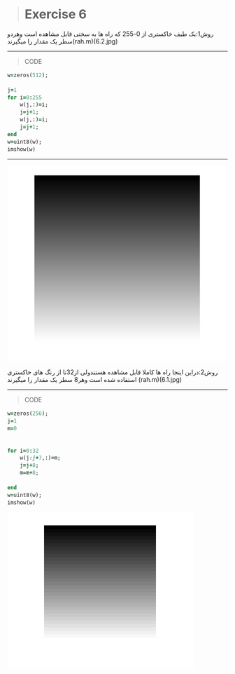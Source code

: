 > # Exercise 6
> 

روش1:یک طیف خاکستری از 0-255 که راه ها به سختی قابل مشاهده است وهردو سطر یک مقدار را میگیرند(rah.m)(6.2.jpg)
***
>CODE

```ruby
w=zeros(512);

j=1
for i=0:255
    w(j,:)=i;
    j=j+1;
    w(j,:)=i;
    j=j+1;
end
w=uint8(w);
imshow(w)
```

***
![alt text](https://github.com/semnan-university-ai/image-processing-class/blob/main/excersiecs/afsaneh427726/6/soal6.2.jpg)



> 
روش2:دراین اینجا راه ها کاملا قابل مشاهده هستندولی از32تا از رنگ های خاکستری استفاده شده است وهر8 سطر یک مقدار را میگیرند
(rah.m)(6.1.jpg)
***
>CODE


```ruby
w=zeros(256);
j=1
m=0


for i=0:32
    w(j:j+7,:)=m;
    j=j+8;
    m=m+8;
    
end
w=uint8(w);
imshow(w)
```

![alt text](https://github.com/semnan-university-ai/image-processing-class/blob/main/excersiecs/afsaneh427726/6/soal%206.1.jpg)


